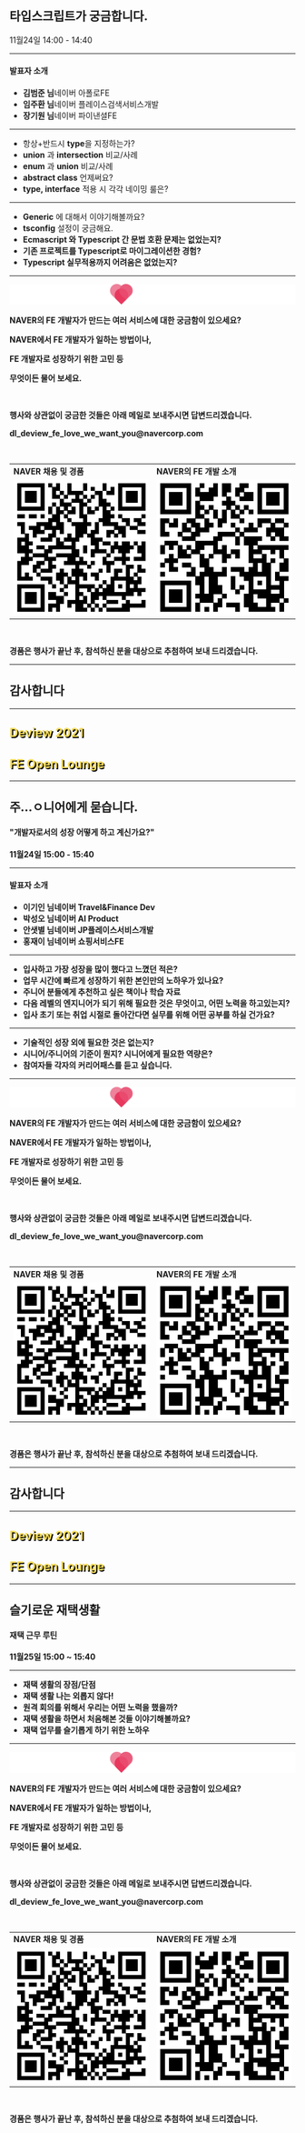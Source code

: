 <!-- .slide: data-transition="zoom"-->

## 타입스크립트가 궁금합니다.
11월24일 14:00 - 14:40

-----

#### 발표자 소개
- <strong class="yellow">김범준 님</strong><span class="sp_team naverGreen">네이버 아폴로FE</span> 
- <strong class="yellow">임주환 님</strong><span class="sp_team naverGreen">네이버 플레이스검색서비스개발</span> 
- <strong class="yellow">장기원 님</strong><span class="sp_team naverGreen">네이버 파이낸셜FE</span>

-----

- <span class="sp_question yellow">항상+반드시 <strong class="white">type</strong>을 지정하는가?</span>
- <span class="sp_question yellow"><strong class="white">union</strong> 과 <strong class="white">intersection</strong> 비교/사례</span>
- <span class="sp_question yellow"><strong class="white">enum</strong> 과 <strong class="white">union</strong> 비교/사례</span>
- <span class="sp_question yellow"><strong class="white">abstract class</strong> 언제써요?</span>
- <span class="sp_question yellow"><strong class="white">type, interface</strong> 적용 시 각각 네이밍 룰은?</span>

-----

- <span class="sp_question yellow"><strong class="white">Generic</strong> 에 대해서 이야기해볼까요?</span>
- <span class="sp_question yellow"><strong class="white">tsconfig</strong> 설정이 궁금해요.</span>
- <span class="sp_question yellow"><strong class="white">Ecmascript<strong> 와 <strong class="white">Typescript<strong> 간 문법 호환 문제는 없었는지?</span>
- <span class="sp_question yellow">기존 프로젝트를 <strong class="white">Typescript로 마이그레이션한</strong> 경험?</span>
- <span class="sp_question yellow"><strong class="white">Typescript 실무적용</strong>까지 어려움은 없었는지?</span>

-----

<p class="sp_naver_fe"><img src="./image/NAVERFE_basic_white.png" alt="naver_logo"></p>
<p class="sp_naver_fe text_bold">NAVER의 FE 개발자가 만드는 여러 서비스에 대한 궁금함이 있으세요?</p>
<p class="sp_naver_fe">NAVER에서 FE 개발자가 일하는 방법이나,</p>
<p class="sp_naver_fe">FE 개발자로 성장하기 위한 고민 등</p>
<p class="sp_naver_fe">무엇이든 물어 보세요.</p>
<p class="sp_br">&nbsp;</p>
<p class="sp_mail">행사와 상관없이 궁금한 것들은 아래 메일로 보내주시면 답변드리겠습니다.</p>
<p class="sp_mail text_bold">dl_deview_fe_love_we_want_you@navercorp.com</p>
<p class="sp_br">&nbsp;</p>
<table class="sp_table">
    <tr>
        <td class="sp_table_td text_bold">NAVER 채용 및 경품</td>
        <td class="sp_table_td text_bold">NAVER의 FE 개발 소개</td>
    </tr>
    <tr>
        <td class="sp_table_td">
            <img class="sp_image" src="./image/fe_consultant_qr.png" alt="naver_logo">
        </td>
        <td class="sp_table_td">
            <img class="sp_image" src="./image/fe_news_qr.png" alt="naver_logo">
        </td>
    </tr>
</table>
<p class="sp_br">&nbsp;</p>
<p class="sp_mail">경품은 행사가 끝난 후, 참석하신 분을 대상으로 추첨하여 보내 드리겠습니다.</p>

-----

## 감사합니다


-----

<!-- .slide: data-transition="zoom"-->
<h2 style="color:#f5da55;text-shadow: 2px 2px #000000;">Deview 2021</h2>
<h2 style="color:#f5da55;text-shadow: 2px 2px #000000;">FE Open Lounge</h2>

-----

<!-- .slide: data-transition="zoom"-->
## 주...ㅇ니어에게 묻습니다. 
#### "개발자로서의 성장 어떻게 하고 계신가요?"
11월24일 15:00 - 15:40

-----

#### 발표자 소개
- <strong class="yellow">이기인 님</strong><span class="sp_team naverGreen">네이버 Travel&Finance Dev</span> 
- <strong class="yellow">박성오 님</strong><span class="sp_team naverGreen">네이버 AI Product</span> 
- <strong class="yellow">안샛별 님</strong><span class="sp_team naverGreen">네이버 JP플레이스서비스개발</span>
- <strong class="yellow">홍재이 님</strong><span class="sp_team naverGreen">네이버 쇼핑서비스FE</span>

-----

- <span class="sp_question yellow">입사하고 가장 성장을 많이 했다고 느꼈던 적은?<span><span>
- <span class="sp_question yellow">업무 시간에 빠르게 성장하기 위한 본인만의 노하우가 있나요?<span>
- <span class="sp_question yellow">주니어 분들에게 추천하고 싶은 책이나 학습 자료<span>
- <span class="sp_question yellow">다음 레벨의 엔지니어가 되기 위해 필요한 것은 무엇이고, 어떤 노력을 하고있는지?<span>
- <span class="sp_question yellow">입사 초기 또는 취업 시절로 돌아간다면 실무를 위해 어떤 공부를 하실 건가요?<span>

-----

- <span class="sp_question yellow">기술적인 성장 외에 필요한 것은 없는지?<span>
- <span class="sp_question yellow">시니어/주니어의 기준이 뭔지? 시니어에게 필요한 역량은?<span>
- <span class="sp_question yellow">참여자들 각자의 커리어패스를 듣고 싶습니다.<span>


-----

<p class="sp_naver_fe"><img src="./image/NAVERFE_basic_white.png" alt="naver_logo"></p>
<p class="sp_naver_fe text_bold">NAVER의 FE 개발자가 만드는 여러 서비스에 대한 궁금함이 있으세요?</p>
<p class="sp_naver_fe">NAVER에서 FE 개발자가 일하는 방법이나,</p>
<p class="sp_naver_fe">FE 개발자로 성장하기 위한 고민 등</p>
<p class="sp_naver_fe">무엇이든 물어 보세요.</p>
<p class="sp_br">&nbsp;</p>
<p class="sp_mail">행사와 상관없이 궁금한 것들은 아래 메일로 보내주시면 답변드리겠습니다.</p>
<p class="sp_mail text_bold">dl_deview_fe_love_we_want_you@navercorp.com</p>
<p class="sp_br">&nbsp;</p>
<table class="sp_table">
    <tr>
        <td class="sp_table_td text_bold">NAVER 채용 및 경품</td>
        <td class="sp_table_td text_bold">NAVER의 FE 개발 소개</td>
    </tr>
    <tr>
        <td class="sp_table_td">
            <img class="sp_image" src="./image/fe_consultant_qr.png" alt="naver_logo">
        </td>
        <td class="sp_table_td">
            <img class="sp_image" src="./image/fe_news_qr.png" alt="naver_logo">
        </td>
    </tr>
</table>
<p class="sp_br">&nbsp;</p>
<p class="sp_mail">경품은 행사가 끝난 후, 참석하신 분을 대상으로 추첨하여 보내 드리겠습니다.</p>

-----

## 감사합니다


-----

<!-- .slide: data-transition="zoom"-->
<h2 style="color:#f5da55;text-shadow: 2px 2px #000000;">Deview 2021</h2>
<h2 style="color:#f5da55;text-shadow: 2px 2px #000000;">FE Open Lounge</h2>

-----


<!-- .slide: data-transition="zoom"-->
## 슬기로운 재택생활
#### 재택 근무 루틴

11월25일 15:00 ~ 15:40

-----

- <span class="sp_question yellow">재택 생활의 장점/단점<span><span>
- <span class="sp_question yellow">재택 생활 나는 외롭지 않다!<span>
- <span class="sp_question yellow">원격 회의를 위해서 우리는 어떤 노력을 했을까?<span>
- <span class="sp_question yellow">재택 생활을 하면서 처음해본 것들 이야기해볼까요?<span>
- <span class="sp_question yellow">재택 업무를 슬기롭게 하기 위한 노하우<span>

-----

<p class="sp_naver_fe"><img src="./image/NAVERFE_basic_white.png" alt="naver_logo"></p>
<p class="sp_naver_fe text_bold">NAVER의 FE 개발자가 만드는 여러 서비스에 대한 궁금함이 있으세요?</p>
<p class="sp_naver_fe">NAVER에서 FE 개발자가 일하는 방법이나,</p>
<p class="sp_naver_fe">FE 개발자로 성장하기 위한 고민 등</p>
<p class="sp_naver_fe">무엇이든 물어 보세요.</p>
<p class="sp_br">&nbsp;</p>
<p class="sp_mail">행사와 상관없이 궁금한 것들은 아래 메일로 보내주시면 답변드리겠습니다.</p>
<p class="sp_mail text_bold">dl_deview_fe_love_we_want_you@navercorp.com</p>
<p class="sp_br">&nbsp;</p>
<table class="sp_table">
    <tr>
        <td class="sp_table_td text_bold">NAVER 채용 및 경품</td>
        <td class="sp_table_td text_bold">NAVER의 FE 개발 소개</td>
    </tr>
    <tr>
        <td class="sp_table_td">
            <img class="sp_image" src="./image/fe_consultant_qr.png" alt="naver_logo">
        </td>
        <td class="sp_table_td">
            <img class="sp_image" src="./image/fe_news_qr.png" alt="naver_logo">
        </td>
    </tr>
</table>
<p class="sp_br">&nbsp;</p>
<p class="sp_mail">경품은 행사가 끝난 후, 참석하신 분을 대상으로 추첨하여 보내 드리겠습니다.</p>
